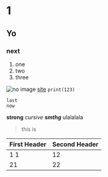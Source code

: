 # 1
## Yo
### next
1. one
2. two
3. three

![no image](http://blendededu.me/static/loads/users/2.jpg)
[site](test)
```print(123)```
```
last
now
```
**strong**
*cursive*
***smthg***
ulalalala


> this is 

First Header | Second Header 
---|---
1 1 | 12
21  | 22                    



